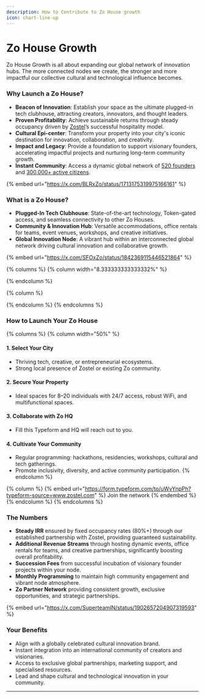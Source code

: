 ```yaml
---
description: How to Contribute to Zo House growth
icon: chart-line-up
---
```


# Zo House Growth

Zo House Growth is all about expanding our global network of innovation hubs. The more connected nodes we create, the stronger and more impactful our collective cultural and technological influence becomes.

### Why Launch a Zo House?

* **Beacon of Innovation**: Establish your space as the ultimate plugged-in tech clubhouse, attracting creators, innovators, and thought leaders.
* **Proven Profitability**: Achieve sustainable returns through steady occupancy driven by [Zostel](https://www.instagram.com/zostel?igsh=YWF6Mng0MmN6N3k=)’s successful hospitality model.
* **Cultural Epi-center**: Transform your property into your city's iconic destination for innovation, collaboration, and creativity.
* **Impact and Legacy**: Provide a foundation to support visionary founders, accelerating impactful projects and nurturing long-term community growth.
* **Instant Community**: Access a dynamic global network of [520 founders](https://opensea.io/collection/founders-of-zo-world) and [300,000+ active citizens](https://opensea.io/collection/citizens-of-zo-world).

{% embed url="https://x.com/BLRxZo/status/1713175319975166161" %}

### What is a Zo House?

* **Plugged-In Tech Clubhouse**: State-of-the-art technology, Token-gated access, and seamless connectivity to other Zo Houses.
* **Community & Innovation Hub**: Versatile accommodations, office rentals for teams, event venues, workshops, and creative initiatives.
* **Global Innovation Node**: A vibrant hub within an interconnected global network driving cultural innovation and collaborative growth.

{% embed url="https://x.com/SFOxZo/status/1842369115446521864" %}

{% columns %}
{% column width="8.333333333333332%" %}

{% endcolumn %}

{% column %}

{% endcolumn %}
{% endcolumns %}

### How to Launch Your Zo House

{% columns %}
{% column width="50%" %}
#### &#x20;1. Select Your City

* Thriving tech, creative, or entrepreneurial ecosystems.
* Strong local presence of Zostel or existing Zo community.

#### 2. Secure Your Property

* Ideal spaces for 8–20 individuals with 24/7 access, robust WiFi, and multifunctional spaces.

#### 3. Collaborate with Zo HQ

* Fill this Typeform and HQ will reach out to you.&#x20;

#### 4. Cultivate Your Community

* Regular programming: hackathons, residencies, workshops, cultural and tech gatherings.
* Promote inclusivity, diversity, and active community participation.
{% endcolumn %}

{% column %}
{% embed url="https://form.typeform.com/to/uWvYnpPh?typeform-source=www.zostel.com" %}
Join the network
{% endembed %}
{% endcolumn %}
{% endcolumns %}

### The Numbers

* **Steady IRR** ensured by fixed occupancy rates (80%+) through our established partnership with Zostel, providing guaranteed sustainability.
* **Additional Revenue Streams** through hosting dynamic events, office rentals for teams, and creative partnerships, significantly boosting overall profitability.
* **Succession Fees** from successful incubation of visionary founder projects within your node.
* **Monthly Programming** to maintain high community engagement and vibrant node atmosphere.
* **Zo Partner Network** providing consistent growth, exclusive opportunities, and strategic partnerships.

{% embed url="https://x.com/SuperteamIN/status/1902657204907319593" %}

### Your Benefits

* Align with a globally celebrated cultural innovation brand.
* Instant integration into an international community of creators and visionaries.
* Access to exclusive global partnerships, marketing support, and specialised resources.
* Lead and shape cultural and technological innovation in your community.

***
